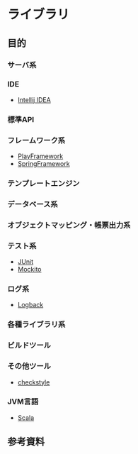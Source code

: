 # ライブラリ

## 目的


### サーバ系

### IDE
* [Intellij IDEA](doc/ide/IntelliJ_IDEA.md)
### 標準API

### フレームワーク系
* [PlayFramework](doc/PlayFramework.md)
* [SpringFramework](https://github.com/hrm-tanaka/FY2021_Deliverables/blob/79f75291361ad6e857b4cba20d5dcaeccc865ebf/First_half_deliverables/doc/4.Spring.md)
### テンプレートエンジン

### データベース系

### オブジェクトマッピング・帳票出力系

### テスト系
* [JUnit](https://github.com/hrm-tanaka/FY2021_Deliverables/blob/main/First_half_deliverables/doc/2.Implementing_Tests.md)
* [Mockito](https://github.com/hrm-tanaka/FY2021_Deliverables/blob/main/First_half_deliverables/doc/3.Mockito.md)
### ログ系
* [Logback](doc/log/Logback.md)

### 各種ライブラリ系

### ビルドツール

### その他ツール
* [checkstyle](doc/checkstyle.md)
### JVM言語
* [Scala](doc/jvm/Scala.md)

## 参考資料
[]()  
[]()  
[]()  

